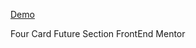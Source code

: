 [Demo](https://eneskalkann.github.io/four_card_future_section/)

Four Card Future Section
FrontEnd Mentor
